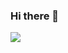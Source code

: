 ### Hi there 👋

<!--
**sanghyenLee/sanghyenLee** is a ✨ _special_ ✨ repository because its `README.md` (this file) appears on your GitHub profile.

Here are some ideas to get you started:

- 🔭 I’m currently working on ...
- 🌱 I’m currently learning ...
- 👯 I’m looking to collaborate on ...
- 🤔 I’m looking for help with ...
- 💬 Ask me about ...
- 📫 How to reach me: ...
- 😄 Pronouns: ...
- ⚡ Fun fact: ...
-->
<a href="https://www.instagram.com/dltkdgussssssssss1220/" target="_blank"><img src="http://www.w3.org/2000/svgstyle=뱃지모양&logo=로고&logoColor=E4405F"/></a>
